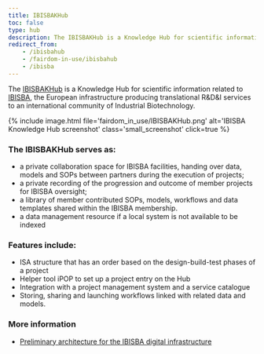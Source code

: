 ```yaml
---
title: IBISBAKHub
toc: false
type: hub
description: The IBISBAKHub is a Knowledge Hub for scientific information related to an international community of Industrial Biotechnology.
redirect_from:
    - /ibisbahub
    - /fairdom-in-use/ibisbahub
    - /ibisba
---
```



The [IBISBAKHub](https://hub.ibisba.eu) is a Knowledge Hub for scientific information related to [IBISBA](https://www.ibisba.eu), the European infrastructure producing translational R&D&I services to an international community of Industrial Biotechnology.

{% include image.html file='fairdom_in_use/IBISBAKHub.png' alt='IBISBA Knowledge Hub screenshot' class='small_screenshot' click=true %}

### The IBISBAKHub serves as:

* a private collaboration space for IBISBA facilities, handing over data, models and SOPs between partners during the execution of projects;
* a private recording of the progression and outcome of member projects for IBISBA oversight;
* a library of member  contributed SOPs, models, workflows and data templates shared within the IBISBA membership. 
* a data management resource if a local system is not available to be indexed

### Features include:

 * ISA structure that has an order based on the design-build-test phases of a project
 * Helper tool iPOP to set up a project entry on the Hub 
 * Integration with a project management system and a service catalogue
 * Storing, sharing and launching workflows linked with related data and models.


### More information

   * [Preliminary architecture for the IBISBA digital infrastructure](https://doi.org/10.34701/ibisba.1.document.39.1)





